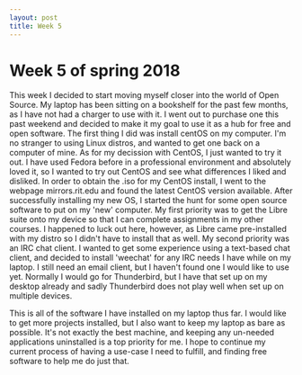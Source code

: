 ```yaml
---
layout: post
title: Week 5
---
```


# Week 5 of spring 2018
This week I decided to start moving myself closer into the world of Open Source. My laptop has been sitting on a bookshelf for the past few months,
as I have not had a charger to use with it. I went out to purchase one this past weekend and decided to make it my goal to use it as a hub for
free and open software. The first thing I did was install centOS on my computer. I'm no stranger to using Linux distros, and wanted to get one back
on a computer of mine. As for my decission with CentOS, I just wanted to try it out. I have used Fedora before in a professional environment and 
absolutely loved it, so I wanted to try out CentOS and see what differences I liked and disliked. In order to obtain the .iso for my CentOS install,
I went to the webpage mirrors.rit.edu and found the latest CentOS version available. After successfully installing my new OS, I started the hunt for
some open source software to put on my 'new' computer. My first priority was to get the Libre suite onto my device so that I can complete
assignments in my other courses. I happened to luck out here, however, as Libre came pre-installed with my distro so I didn't have to install that
as well. My second priority was an IRC chat client. I wanted to get some experience using a text-based chat client, and decided to install
'weechat' for any IRC needs I have while on my laptop. I still need an email client, but I haven't found one I would like to use yet. Normally I 
would go for Thunderbird, but I have that set up on my desktop already and sadly Thunderbird does not play well when set up on multiple devices. 

This is all of the software I have installed on my laptop thus far. I would like to get more projects installed, but I also want to keep my laptop
as bare as possible. It's not exactly the best machine, and keeping any un-needed applications uninstalled is a top priority for me. I hope to 
continue my current process of having a use-case I need to fulfill, and finding free software to help me do just that. 
